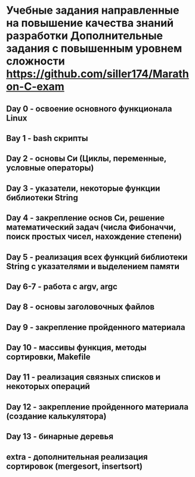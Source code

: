 Учебные задания направленные на повышение качества знаний разработки
Дополнительные задания с повышенным уровнем сложности 
https://github.com/siller174/Marathon-C-exam
=====================
Day 0 - освоение основного функционала Linux
---
Вay 1 - bash скрипты
---
Day 2 - основы Си (Циклы, переменные, условные операторы)
---
Day 3 - указатели, некоторые функции библиотеки String
---
Day 4 - закрепление основ Си, решение математический задач (числа Фибоначчи, поиск простых чисел, нахождение степени)
---
Day 5 - реализация всех функций библиотеки String с указателями и выделением памяти 
---
Day 6-7 - работа с argv, argc
---
Day 8 - основы заголовочных файлов
---
Day 9 - закрепление пройденного материала
---
Day 10 - массивы функция, методы сортировки, Makefile
---
Day 11 - реализация связных списков и некоторых операций
---
Day 12 - закрепление пройденного материала (создание калькулятора)
---
Day 13 - бинарные деревья
---
extra - дополнительная реализация сортировок (mergesort, insertsort)
---

